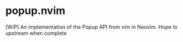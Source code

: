 # popup.nvim
[WIP] An implementation of the Popup API from vim in Neovim. Hope to upstream when complete
